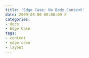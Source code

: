 ```yaml
---
title: 'Edge Case: No Body Content'
date: 2009-08-06 00:00:00 Z
categories:
- docs
- Edge Case
tags:
- content
- edge case
- layout
---
```


